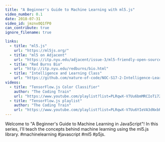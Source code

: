 ```yaml
---
title: "A Beginner's Guide to Machine Learning with ml5.js"
video_number: 0.1
date: 2018-07-31
video_id: jmznx0Q1fP0
can_contribute: true
ignore_filename: true

links:
  - title: "ml5.js"
    url: "https://ml5js.org/"
  - title: "ml5 on Adjacent"
    url: "https://itp.nyu.edu/adjacent/issue-3/ml5-friendly-open-source-machine-learning-library-for-the-web/"
  - title: "Red Burns Bio"
    url: "http://itp.nyu.edu/redburns/bio.html"
  - title: "Intelligence and Learning Class"
    url: "https://github.com/nature-of-code/NOC-S17-2-Intelligence-Learning/tree/master/week3-classification-regression"
videos:
  - title: "TensorFlow.js Color Classifier"
    author: "The Coding Train"
    url: "https://www.youtube.com/playlist?list=PLRqwX-V7Uu6bmMRCIoTi72aNWHo7epX4L"
  - title: "TensorFlow.js playlist"
    author: "The Coding Train"
    url: "https://www.youtube.com/playlist?list=PLRqwX-V7Uu6YIeVA3dNxbR9PYj4wV31oQ"
---
```


Welcome to "A Beginner's Guide to Machine Learning in JavaScript"! In this series, I'll teach the concepts behind machine learning using the ml5.js library. #machinelearning #javascript #ml5 #p5js.
